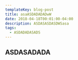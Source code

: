 ```yaml
---
templateKey: blog-post
title: asaASDADADADwW
date: 2018-04-18T00:01:00-04:00
description: ASDASASDASDWSasa
tags:
  - ASDADADASADS
---
```

## ASDASADADA
